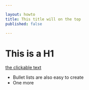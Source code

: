 ```yaml
---

layout: howto
title: This title will on the top
published: false

---
```


# This is a H1

[the clickable text](http://xlson.com/)

* Bullet lists are also easy to create
* One more
